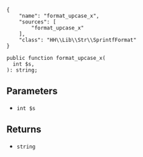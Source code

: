 ``` yamlmeta
{
    "name": "format_upcase_x",
    "sources": [
        "format_upcase_x"
    ],
    "class": "HH\\Lib\\Str\\SprintfFormat"
}
```




``` Hack
public function format_upcase_x(
  int $s,
): string;
```




## Parameters




+ ` int $s `




## Returns




* ` string `
<!-- HHAPIDOC -->
